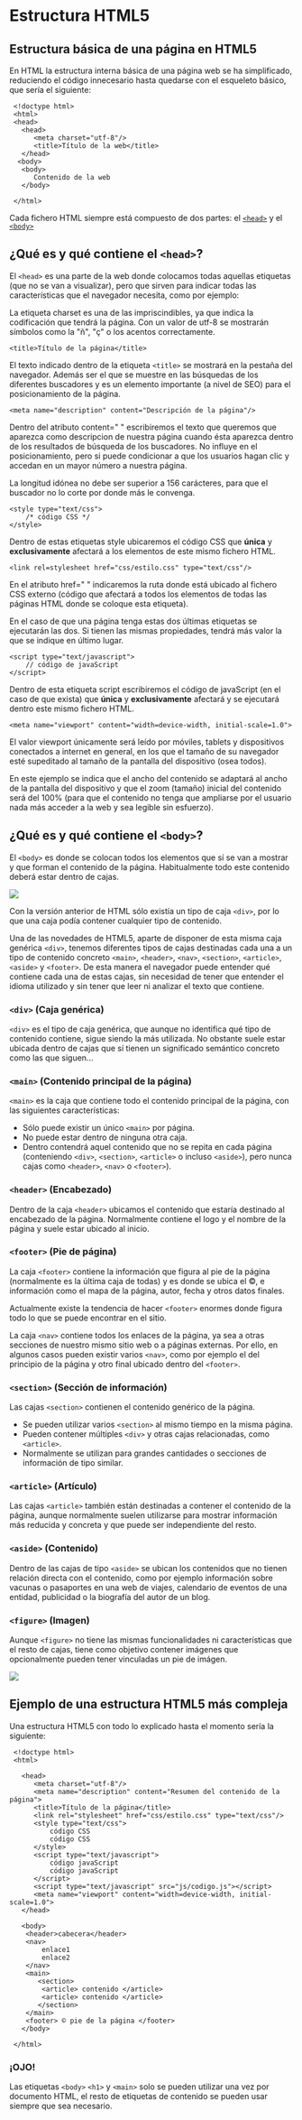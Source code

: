 # Estructura HTML5
## Estructura básica de una página en HTML5

En HTML la estructura interna básica de una página web se ha simplificado, reduciendo el código innecesario hasta quedarse con el esqueleto básico, que sería el siguiente:

```
 <!doctype html>
 <html>
 <head>
   <head>
      <meta charset="utf-8"/>
      <title>Título de la web</title>    
   </head>
  <body>
   <body>
      Contenido de la web
   </body>
  
 </html>

```

Cada fichero HTML siempre está compuesto de dos partes: el [``<head>``](#punto2) y el [``<body>``](#punto_body)

## ¿Qué es y qué contiene el ``<head>``?


El ``<head>`` es una parte de la web donde colocamos todas aquellas etiquetas (que no se van a visualizar), pero que sirven para indicar todas las características que el navegador necesita, como por ejemplo:

La etiqueta charset es una de las impriscindibles, ya que indica la codificación que tendrá la página. Con un valor de utf-8 se mostrarán símbolos como la "ñ", "ç" o los acentos correctamente.

```
<title>Título de la página</title>
```


El texto indicado dentro de la etiqueta ``<title>`` se mostrará en la pestaña del navegador. Además ser el que se muestre en las búsquedas de los diferentes buscadores y es un elemento importante (a nivel de SEO) para el posicionamiento de la página.

```
<meta name="description" content="Descripción de la página"/>

```


Dentro del atributo content=" " escribiremos el texto que queremos que aparezca como descripcion de nuestra página cuando ésta aparezca dentro de los resultados de búsqueda de los buscadores. No influye en el posicionamiento, pero si puede condicionar a que los usuarios hagan clic y accedan en un mayor número a nuestra página.

La longitud idónea no debe ser superior a 156 carácteres, para que el buscador no lo corte por donde más le convenga.

```
<style type="text/css">
    /* código CSS */
</style>

```


Dentro de estas etiquetas style ubicaremos el código CSS que **única** y **exclusivamente** afectará a los elementos de este mismo fichero HTML.

```
<link rel=stylesheet href="css/estilo.css" type="text/css"/>

```
En el atributo href=" " indicaremos la ruta donde está ubicado al fichero CSS externo (código que afectará a todos los elementos de todas las páginas HTML donde se coloque esta etiqueta).

En el caso de que una página tenga estas dos últimas etiquetas se ejecutarán las dos. Si tienen las mismas propiedades, tendrá más valor la que se indique en último lugar.

```
<script type="text/javascript">
    // código de javaScript
</script>

```
Dentro de esta etiqueta script escribiremos el código de javaScript (en el caso de que exista) que **única** y **exclusivamente** afectará y se ejecutará dentro este mismo fichero HTML.

```
<meta name="viewport" content="width=device-width, initial-scale=1.0">	

```

El valor viewport únicamente será leído por móviles, tablets y dispositivos conectados a internet en general, en los que el tamaño de su navegador esté supeditado al tamaño de la pantalla del dispositivo (osea todos).

En este ejemplo se indica que el ancho del contenido se adaptará al ancho de la pantalla del dispositivo y que el zoom (tamaño) inicial del contenido será del 100% (para que el contenido no tenga que ampliarse por el usuario nada más acceder a la web y sea legible sin esfuerzo).

## ¿Qué es y qué contiene el ``<body>``?

El ``<body>`` es donde se colocan todos los elementos que sí se van a mostrar y que forman el contenido de la página. Habitualmente todo este contenido deberá estar dentro de cajas.

![](https://www.html6.es/img_html/cajas.png)

Con la versión anterior de HTML sólo existía un tipo de caja ``<div>``, por lo que una caja podía contener cualquier tipo de contenido.

Una de las novedades de HTML5, aparte de disponer de esta misma caja genérica ``<div>``, tenemos diferentes tipos de cajas destinadas cada una a un tipo de contenido concreto ``<main>``, ``<header>``, ``<nav>``, ``<section>``, ``<article>``, ``<aside>`` y ``<footer>``. De esta manera el navegador puede entender qué contiene cada una de estas cajas, sin necesidad de tener que entender el idioma utilizado y sin tener que leer ni analizar el texto que contiene.

### ``<div>`` (Caja genérica)

``<div>`` es el tipo de caja genérica, que aunque no identifica qué tipo de contenido contiene, sigue siendo la más utilizada. No obstante suele estar ubicada dentro de cajas que sí tienen un significado semántico concreto como las que siguen...



### ``<main>`` (Contenido principal de la página)

``<main>`` es la caja que contiene todo el contenido principal de la página, con las siguientes características:

*   Sólo puede existir un único ``<main>`` por página.
*   No puede estar dentro de ninguna otra caja.
*   Dentro contendrá aquel contenido que no se repita en cada página (conteniendo ``<div>``, ``<section>``, ``<article>`` o incluso ``<aside>``), pero nunca cajas como ``<header>``, ``<nav>`` o ``<footer>``).


### ``<header>`` (Encabezado)

Dentro de la caja ``<header>`` ubicamos el contenido que estaría destinado al encabezado de la página. Normalmente contiene el logo y el nombre de la página y suele estar ubicado al inicio.


###  ``<footer>`` (Pie de página)

La caja ``<footer>`` contiene la información que figura al pie de la página (normalmente es la última caja de todas) y es donde se ubica el ©, e información como el mapa de la página, autor, fecha y otros datos finales.

Actualmente existe la tendencia de hacer ``<footer>`` enormes donde figura todo lo que se puede encontrar en el sitio.

La caja ``<nav>`` contiene todos los enlaces de la página, ya sea a otras secciones de nuestro mismo sitio web o a páginas externas. Por ello, en algunos casos pueden existir varios ``<nav>``, como por ejemplo el del principio de la página y otro final ubicado dentro del ``<footer>``.

### ``<section>`` (Sección de información)

Las cajas ``<section>`` contienen el contenido genérico de la página.

*   Se pueden utilizar varios ``<section>`` al mismo tiempo en la misma página.
*   Pueden contener múltiples ``<div>`` y otras cajas relacionadas, como ``<article>``.
*   Normalmente se utilizan para grandes cantidades o secciones de información de tipo similar.

### ``<article>`` (Artículo)

Las cajas ``<article>`` también están destinadas a contener el contenido de la página, aunque normalmente suelen utilizarse para mostrar información más reducida y concreta y que puede ser independiente del resto.

### ``<aside>`` (Contenido)

Dentro de las cajas de tipo ``<aside>`` se ubican los contenidos que no tienen relación directa con el contenido, como por ejemplo información sobre vacunas o pasaportes en una web de viajes, calendario de eventos de una entidad, publicidad o la biografía del autor de un blog.


### ``<figure>`` (Imagen)

Aunque ``<figure>`` no tiene las mismas funcionalidades ni características que el resto de cajas, tiene como objetivo contener imágenes que opcionalmente pueden tener vinculadas un pie de imágen.


![](./assets/estructura_etiquetas_semanticas.JPG)


## Ejemplo de una estructura HTML5 más compleja

Una estructura HTML5 con todo lo explicado hasta el momento sería la siguiente:

```
 <!doctype html>
 <html>

   <head>
      <meta charset="utf-8"/>
      <meta name="description" content="Resumen del contenido de la página">   
      <title>Título de la página</title>
      <link rel="stylesheet" href="css/estilo.css" type="text/css"/>
      <style type="text/css">
      	  código CSS 
      	  código CSS 
      </style>
      <script type="text/javascript">
      	  código javaScript 
      	  código javaScript 
      </script>
      <script type="text/javascript" src="js/codigo.js"></script>
      <meta name="viewport" content="width=device-width, initial-scale=1.0">
   </head>

   <body>
   	<header>cabecera</header>
   	<nav>
   	    enlace1
   	    enlace2
   	</nav>
   	<main>
   	   <section>
   	  	<article> contenido </article>
   	  	<article> contenido </article>
   	   </section>
   	</main>
   	<footer> © pie de la página </footer>
   </body>

 </html>

```
### ¡OJO!

Las etiquetas `<body>` `<h1>` y `<main>` solo se pueden utilizar una vez por documento HTML, el resto de etiquetas de contenido se pueden usar siempre que sea necesario.